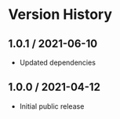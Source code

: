 # Version History

## 1.0.1 / 2021-06-10

- Updated dependencies

## 1.0.0 / 2021-04-12

- Initial public release
